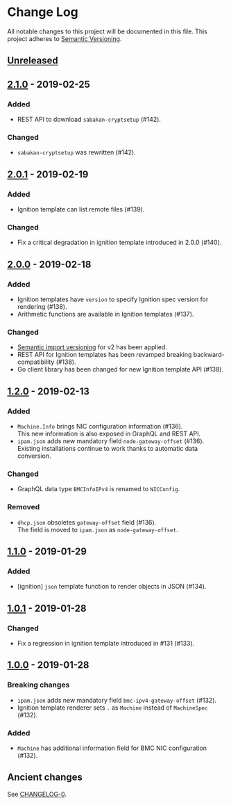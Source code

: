# Change Log

All notable changes to this project will be documented in this file.
This project adheres to [Semantic Versioning](http://semver.org/).

## [Unreleased]

## [2.1.0] - 2019-02-25

### Added
- REST API to download `sabakan-cryptsetup` (#142).

### Changed
- `sabakan-cryptsetup` was rewritten (#142).

## [2.0.1] - 2019-02-19

### Added
- Ignition template can list remote files (#139).

### Changed
- Fix a critical degradation in ignition template introduced in 2.0.0 (#140).

## [2.0.0] - 2019-02-18

### Added
- Ignition templates have `version` to specify Ignition spec version for rendering (#138).
- Arithmetic functions are available in Ignition templates (#137).

### Changed
- [Semantic import versioning](https://github.com/golang/go/wiki/Modules#semantic-import-versioning) for v2 has been applied.
- REST API for Ignition templates has been revamped breaking backward-compatibility (#138).
- Go client library has been changed for new Ignition template API (#138).

## [1.2.0] - 2019-02-13

### Added
- `Machine.Info` brings NIC configuration information (#136).  
    This new information is also exposed in GraphQL and REST API.
- `ipam.json` adds new mandatory field `node-gateway-offset` (#136).  
    Existing installations continue to work thanks to automatic data conversion.

### Changed
- GraphQL data type `BMCInfoIPv4` is renamed to `NICConfig`.

### Removed
- `dhcp.json` obsoletes `gateway-offset` field (#136).  
    The field is moved to `ipam.json` as `node-gateway-offset`.

## [1.1.0] - 2019-01-29

### Added
- [ignition] `json` template function to render objects in JSON (#134).

## [1.0.1] - 2019-01-28

### Changed
- Fix a regression in ignition template introduced in #131 (#133).

## [1.0.0] - 2019-01-28

### Breaking changes
- `ipam.json` adds new mandatory field `bmc-ipv4-gateway-offset` (#132).
- Ignition template renderer sets `.` as `Machine` instead of `MachineSpec` (#132).

### Added
- `Machine` has additional information field for BMC NIC configuration (#132).

## Ancient changes

See [CHANGELOG-0](./CHANGELOG-0.md).

[Unreleased]: https://github.com/cybozu-go/sabakan/compare/v2.1.0...HEAD
[2.1.0]: https://github.com/cybozu-go/sabakan/compare/v2.0.1...v2.1.0
[2.0.1]: https://github.com/cybozu-go/sabakan/compare/v2.0.0...v2.0.1
[2.0.0]: https://github.com/cybozu-go/sabakan/compare/v1.2.0...v2.0.0
[1.2.0]: https://github.com/cybozu-go/sabakan/compare/v1.1.0...v1.2.0
[1.1.0]: https://github.com/cybozu-go/sabakan/compare/v1.0.1...v1.1.0
[1.0.1]: https://github.com/cybozu-go/sabakan/compare/v1.0.0...v1.0.1
[1.0.0]: https://github.com/cybozu-go/sabakan/compare/v0.31...v1.0.0

